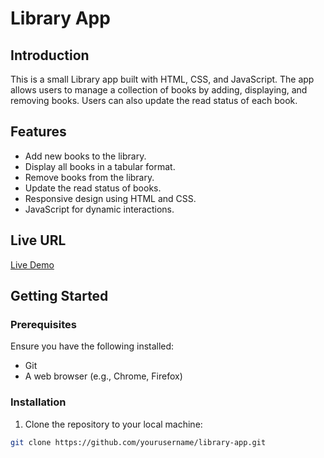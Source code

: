 # Library App

## Introduction

This is a small Library app built with HTML, CSS, and JavaScript. The app allows users to manage a collection of books by adding, displaying, and removing books. Users can also update the read status of each book.

## Features

- Add new books to the library.
- Display all books in a tabular format.
- Remove books from the library.
- Update the read status of books.
- Responsive design using HTML and CSS.
- JavaScript for dynamic interactions.

## Live URL

[Live Demo](https://your-username.github.io/library-app/)

## Getting Started

### Prerequisites

Ensure you have the following installed:

- Git
- A web browser (e.g., Chrome, Firefox)

### Installation

1. Clone the repository to your local machine:

```bash
git clone https://github.com/yourusername/library-app.git
```
